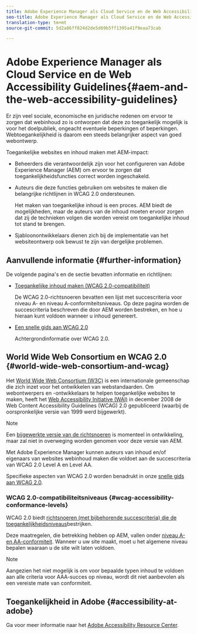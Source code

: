 ```yaml
---
title: Adobe Experience Manager als Cloud Service en de Web Accessibility Guidelines
seo-title: Adobe Experience Manager als Cloud Service en de Web Accessibility Guidelines
translation-type: tm+mt
source-git-commit: 5d2a86ff824d2de5d69b5ff1395a41f9eaa73cab

---
```



# Adobe Experience Manager als Cloud Service en de Web Accessibility Guidelines{#aem-and-the-web-accessibility-guidelines}

Er zijn veel sociale, economische en juridische redenen om ervoor te zorgen dat webinhoud zo is ontworpen dat deze zo toegankelijk mogelijk is voor het doelpubliek, ongeacht eventuele beperkingen of beperkingen. Webtoegankelijkheid is daarom een steeds belangrijker aspect van goed webontwerp.

Toegankelijke websites en inhoud maken met AEM-impact:

* Beheerders die verantwoordelijk zijn voor het configureren van Adobe Experience Manager (AEM) om ervoor te zorgen dat toegankelijkheidsfuncties correct worden ingeschakeld.
* Auteurs die deze functies gebruiken om websites te maken die belangrijke richtlijnen in WCAG 2.0 ondersteunen.

   Het maken van toegankelijke inhoud is een proces. AEM biedt de mogelijkheden, maar de auteurs van de inhoud moeten ervoor zorgen dat zij de technieken volgen die worden vereist om toegankelijke inhoud tot stand te brengen.

* Sjabloonontwikkelaars dienen zich bij de implementatie van het websiteontwerp ook bewust te zijn van dergelijke problemen.

## Aanvullende informatie {#further-information}

De volgende pagina&#39;s en de sectie bevatten informatie en richtlijnen:

<!--
* [Configuring the Rich Text Editor for Producing Accessible Sites](/help/sites-administering/rte-accessible-content.md)

  Guidelines on how administrators can configure AEM for producing accessible content.
-->

* [Toegankelijke inhoud maken (WCAG 2.0-compatibiliteit)](/help/sites-cloud/authoring/fundamentals/accessible-content.md)

   De WCAG 2.0-richtsnoeren bevatten een lijst met succescriteria voor niveau A- en niveau A-conformiteitsniveaus. Op deze pagina worden de succescriteria beschreven die door AEM worden bestreken, en hoe u hieraan kunt voldoen wanneer u inhoud genereert.

* [Een snelle gids aan WCAG 2.0](/help/onboarding/accessibility/quick-guide-wcag.md)

   Achtergrondinformatie over WCAG 2.0.

<!--
* [Creating Accessible Adaptive Forms](/help/forms/using/creating-accessible-adaptive-forms.md)

  Adobe Experience Manager (AEM) includes a number of features and capabilities that enhance the usability of adaptive forms for users with different abilities. The solution also assists form authors in creating accessible adaptive forms.
-->

## World Wide Web Consortium en WCAG 2.0 {#world-wide-web-consortium-and-wcag}

Het [World Wide Web Consortium (W3C)](https://www.w3.org/) is een internationale gemeenschap die zich inzet voor het ontwikkelen van webstandaarden. Om webontwerpers en -ontwikkelaars te helpen toegankelijke websites te maken, heeft het [Web Accessibility Initiative (WAI)](https://www.w3.org/WAI/) in december 2008 de Web Content Accessibility Guidelines (WCAG) 2.0 [](https://www.w3.org/TR/WCAG20/) gepubliceerd (waarbij de oorspronkelijke versie van 1999 werd bijgewerkt).

>[!NOTE]
>
>Een [bijgewerkte versie van de richtsnoeren](https://www.w3.org/TR/WCAG21/) is momenteel in ontwikkeling, maar zal niet in overweging worden genomen voor deze versie van AEM.

Met Adobe Experience Manager kunnen auteurs van inhoud en/of eigenaars van websites webinhoud maken die voldoet aan de succescriteria van WCAG 2.0 Level A en Level AA.

Specifieke aspecten van WCAG 2.0 worden benadrukt in onze [snelle gids aan WCAG 2.0](/help/onboarding/accessibility/quick-guide-wcag.md).

### WCAG 2.0-compatibiliteitsniveaus {#wcag-accessibility-conformance-levels}

WCAG 2.0 biedt [richtsnoeren (met bijbehorende succescriteria) die de toegankelijkheidsniveaus](https://www.w3.org/TR/UNDERSTANDING-WCAG20/conformance.html)bestrijken.

Deze maatregelen, die betrekking hebben op AEM, vallen onder [niveau A- en AA-conformiteit](/help/sites-cloud/authoring/fundamentals/accessible-content.md). Wanneer u uw site maakt, moet u het algemene niveau bepalen waaraan u de site wilt laten voldoen.

>[!NOTE]
>
>Aangezien het niet mogelijk is om voor bepaalde typen inhoud te voldoen aan alle criteria voor AAA-succes op niveau, wordt dit niet aanbevolen als een vereiste mate van conformiteit.

## Toegankelijkheid in Adobe {#accessibility-at-adobe}

Ga voor meer informatie naar het [Adobe Accessibility Resource Center](https://www.adobe.com/accessibility/).
